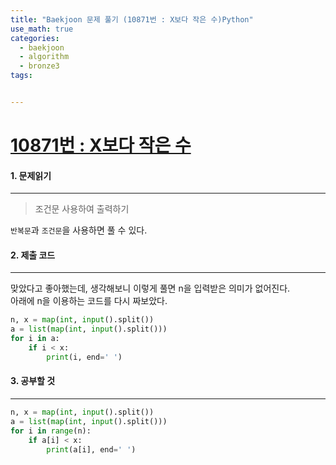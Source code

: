```yaml
---
title: "Baekjoon 문제 풀기 (10871번 : X보다 작은 수)Python"
use_math: true
categories:
  - baekjoon
  - algorithm
  - bronze3
tags:


---
```



# [10871번 : X보다 작은 수](https://www.acmicpc.net/problem/10871)

#### 1. 문제읽기
---

> 조건문 사용하여 출력하기   

`반복문`과 `조건문`을 사용하면 풀 수 있다.   



#### 2. 제출 코드 
---

맞았다고 좋아했는데, 생각해보니 이렇게 풀면 n을 입력받은 의미가 없어진다.  
아래에 n을 이용하는 코드를 다시 짜보았다.  


```python
n, x = map(int, input().split())
a = list(map(int, input().split()))
for i in a:
    if i < x:
        print(i, end=' ')
```



#### 3. 공부할 것
---

```python
n, x = map(int, input().split())
a = list(map(int, input().split()))
for i in range(n):
    if a[i] < x:
        print(a[i], end=' ')
```